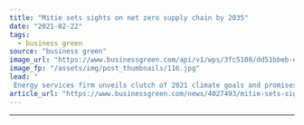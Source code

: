 ```yaml
---
title: "Mitie sets sights on net zero supply chain by 2035"
date: "2021-02-22"
tags: 
  - business green
source: "business green"
image_url: "https://www.businessgreen.com/api/v1/wps/3fc5108/dd51bbeb-eb09-4cac-bd31-eab99929d045/8/Mitie-s-first-electric-vans-185x114.jpg"
image_fp: "/assets/img/post_thumbnails/116.jpg"
lead: "
 Energy services firm unveils clutch of 2021 climate goals and promises to set science-based target to reduce its Scope 3 greenhouse gas emissions to net zero ..."
article_url: "https://www.businessgreen.com/news/4027493/mitie-sets-sights-net-zero-emissions-supply-chain-2035"
---
```


---
